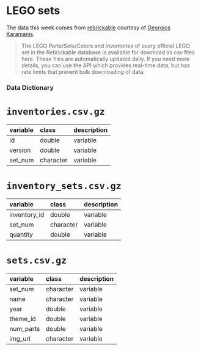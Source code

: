 
# LEGO sets

The data this week comes from [rebrickable](https://rebrickable.com/downloads/) courtesy of [Georgios Karamanis](https://github.com/rfordatascience/tidytuesday/issues/455).

> The LEGO Parts/Sets/Colors and Inventories of every official LEGO set in the Rebrickable database is available for download as csv files here. These files are automatically updated daily. If you need more details, you can use the API which provides real-time data, but has rate limits that prevent bulk downloading of data.



### 


### Data Dictionary

# `inventories.csv.gz`

|variable |class     |description |
|:--------|:---------|:-----------|
|id       |double    |variable    |
|version  |double    |variable    |
|set_num  |character |variable    |

# `inventory_sets.csv.gz`

|variable     |class     |description |
|:------------|:---------|:-----------|
|inventory_id |double    |variable    |
|set_num      |character |variable    |
|quantity     |double    |variable    |

# `sets.csv.gz`

|variable  |class     |description |
|:---------|:---------|:-----------|
|set_num   |character |variable    |
|name      |character |variable    |
|year      |double    |variable    |
|theme_id  |double    |variable    |
|num_parts |double    |variable    |
|img_url   |character |variable    |

### 

